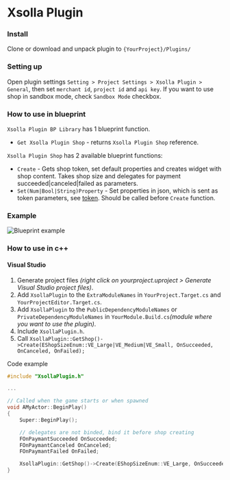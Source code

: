 # Xsolla Plugin

### Install 
Clone or download and unpack plugin to `{YourProject}/Plugins/`

### Setting up
Open plugin settings `Setting > Project Settings > Xsolla Plugin > General`, then set `merchant id`, `project id` and `api key`. If you want to use shop in sandbox mode, check `Sandbox Mode` checkbox. 

### How to use in blueprint
`Xsolla Plugin BP Library` has 1 blueprint function.
* `Get Xsolla Plugin Shop` - returns `Xsolla Plugin Shop` reference.

`Xsolla Plugin Shop` has 2 available blueprint functions:
* `Create` - Gets shop token, set default properties and creates widget with shop content. Takes shop size and delegates for payment succeeded|canceled|failed as parameters. 
* `Set(Num|Bool|String)Property` - Set properties in json, which is sent as token parameters, see [token](https://developers.xsolla.com/ru/api_v2.html#token). Should be called before `Create` function.

### Example
![Blueprint example](https://github.com/SomeInc/XsollaUE4Plugin/blob/master/blueprint_example.png)

### How to use in c++
#### Visual Studio
1. Generate project files *(right click on yourproject.uproject > Generate Visual Studio project files)*.
2. Add `XsollaPlugin` to the `ExtraModuleNames` in `YourProject.Target.cs` and `YourProjectEditor.Target.cs`.
3. Add `XsollaPlugin` to the `PublicDependencyModuleNames` or `PrivateDependencyModuleNames` in `YourModule.Build.cs`*(module where you want to use the plugin)*.
3. Include `XsollaPlugin.h`.
4. Call `XsollaPlugin::GetShop()->Create(EShopSizeEnum::VE_Large|VE_Medium|VE_Small, OnSucceeded, OnCanceled, OnFailed);`

Code example
```c++
#include "XsollaPlugin.h"

...

// Called when the game starts or when spawned
void AMyActor::BeginPlay()
{
	Super::BeginPlay();

    // delegates are not binded, bind it before shop creating
    FOnPaymantSucceeded OnSucceeded;
    FOnPaymantCanceled OnCanceled;
    FOnPaymantFailed OnFailed;

    XsollaPlugin::GetShop()->Create(EShopSizeEnum::VE_Large, OnSucceeded, OnCanceled, OnFailed);
}
```
